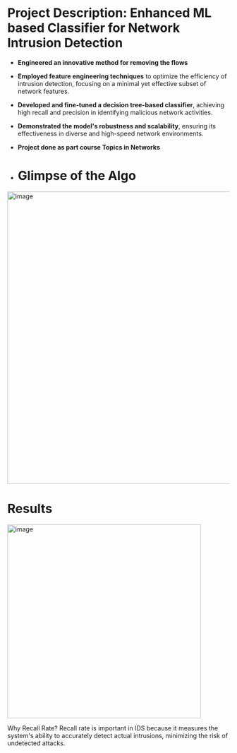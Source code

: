 # Project Description: Enhanced ML based Classifier for Network Intrusion Detection

- **Engineered an innovative method for removing the flows**
- **Employed feature engineering techniques** to optimize the efficiency of intrusion detection, focusing on a minimal yet effective subset of network features.
- **Developed and fine-tuned a decision tree-based classifier**, achieving high recall and precision in identifying malicious network activities.
- **Demonstrated the model's robustness and scalability**, ensuring its effectiveness in diverse and high-speed network environments.
- **Project done as part course Topics in Networks**

- # Glimpse of the Algo
<img width="663" alt="image" src="https://github.com/ANANDKRISHNAM/FlowEvictionAlgo/assets/40604290/bd9eaad7-a585-41cd-acf1-26c45da3ac83">


# Results

<img width="439" alt="image" src="https://github.com/ANANDKRISHNAM/FlowEvictionAlgo/assets/40604290/b90452ab-ac1e-48d6-8151-24f9d4446943">

Why Recall Rate?
Recall rate is important in IDS because it measures the system's ability to accurately detect actual intrusions, minimizing the risk of undetected attacks.

